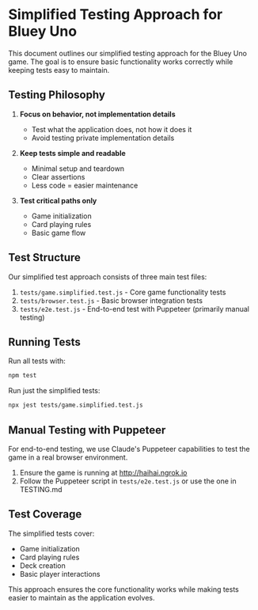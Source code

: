 # Simplified Testing Approach for Bluey Uno

This document outlines our simplified testing approach for the Bluey Uno game. The goal is to ensure basic functionality works correctly while keeping tests easy to maintain.

## Testing Philosophy

1. **Focus on behavior, not implementation details**
   - Test what the application does, not how it does it
   - Avoid testing private implementation details

2. **Keep tests simple and readable**
   - Minimal setup and teardown
   - Clear assertions
   - Less code = easier maintenance

3. **Test critical paths only**
   - Game initialization
   - Card playing rules
   - Basic game flow

## Test Structure

Our simplified test approach consists of three main test files:

1. `tests/game.simplified.test.js` - Core game functionality tests
2. `tests/browser.test.js` - Basic browser integration tests
3. `tests/e2e.test.js` - End-to-end test with Puppeteer (primarily manual testing)

## Running Tests

Run all tests with:

```bash
npm test
```

Run just the simplified tests:

```bash
npx jest tests/game.simplified.test.js
```

## Manual Testing with Puppeteer

For end-to-end testing, we use Claude's Puppeteer capabilities to test the game in a real browser environment.

1. Ensure the game is running at http://haihai.ngrok.io
2. Follow the Puppeteer script in `tests/e2e.test.js` or use the one in TESTING.md

## Test Coverage

The simplified tests cover:

- Game initialization
- Card playing rules
- Deck creation
- Basic player interactions

This approach ensures the core functionality works while making tests easier to maintain as the application evolves.